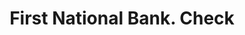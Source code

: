 ---
doi: 10.7916/D80C66XP
date_other: '1890'
date_other_textual: 1890-1899
form: printed ephemera
genre:
- Checks (bank checks)
name:
- First National Bank
object_in_context_url: https://biggert.cul.columbia.edu/items/view/ave_biggert_01724
subject_hierarchical_geographic:
- San Francisco, California, United States
subject_name:
- First National Bank
title: First National Bank. Check
sort_title: First National Bank. Check
call_number: ave_biggert_01724
coordinates:
- 37.78333333333333,-122.41666666666667
pid: ave_biggert_01724
identifiers: ave_biggert_01724
thumbnail: https://derivativo-1.library.columbia.edu/iiif/2/ldpd:490802/full/!256,256/0/native.jpg
permalink: "/items/ave_biggert_01724/"
layout: iiif-image-page
---